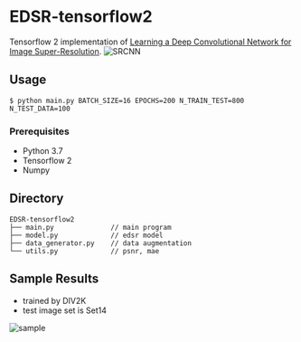 # EDSR-tensorflow2
Tensorflow 2 implementation of [Learning a Deep Convolutional Network for Image Super-Resolution](https://arxiv.org/abs/1501.00092).
![SRCNN](https://user-images.githubusercontent.com/45455072/82465244-08e5c980-9afa-11ea-8db2-0458af007012.png)  

## Usage
```
$ python main.py BATCH_SIZE=16 EPOCHS=200 N_TRAIN_TEST=800 N_TEST_DATA=100
```
### Prerequisites
- Python 3.7
- Tensorflow 2
- Numpy

## Directory
```
EDSR-tensorflow2
├── main.py              // main program
├── model.py             // edsr model
├── data_generator.py    // data augmentation
└── utils.py             // psnr, mae
```

## Sample Results
- trained by DIV2K
- test image set is Set14  

  
![sample](https://user-images.githubusercontent.com/45455072/91014943-468c4e00-e625-11ea-891e-ed2210184ba7.png)
